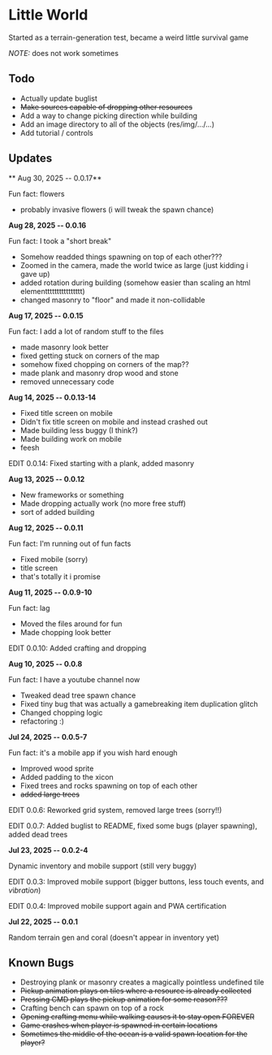 # Little World

Started as a terrain-generation test, became a weird little survival game

*NOTE:* does not work sometimes

## Todo

* Actually update buglist
* ~~Make sources capable of dropping other resources~~
* Add a way to change picking direction while building
* Add an image directory to all of the objects (res/img/.../...)
* Add tutorial / controls

## Updates

** Aug 30, 2025 -- 0.0.17**

Fun fact: flowers

* probably invasive flowers (i will tweak the spawn chance)

**Aug 28, 2025 -- 0.0.16**

Fun fact: I took a "short break"

* Somehow readded things spawning on top of each other???
* Zoomed in the camera, made the world twice as large (just kidding i gave up)
* added rotation during building (somehow easier than scaling an html elementttttttttttttttt)
* changed masonry to "floor" and made it non-collidable

**Aug 17, 2025 -- 0.0.15**

Fun fact: I add a lot of random stuff to the files

* made masonry look better
* fixed getting stuck on corners of the map
* somehow fixed chopping on corners of the map??
* made plank and masonry drop wood and stone
* removed unnecessary code

**Aug 14, 2025 -- 0.0.13-14**

* Fixed title screen on mobile 
* Didn't fix title screen on mobile and instead crashed out
* Made building less buggy (I think?)
* Made building work on mobile
* feesh

EDIT 0.0.14: Fixed starting with a plank, added masonry

**Aug 13, 2025 -- 0.0.12**

* New frameworks or something
* Made dropping actually work (no more free stuff)
* sort of added building

**Aug 12, 2025 -- 0.0.11**

Fun fact: I'm running out of fun facts

* Fixed mobile (sorry)
* title screen
* that's totally it i promise

**Aug 11, 2025 -- 0.0.9-10**

Fun fact: lag

* Moved the files around for fun
* Made chopping look better

EDIT 0.0.10: Added crafting and dropping

**Aug 10, 2025 -- 0.0.8**

Fun fact: I have a youtube channel now

* Tweaked dead tree spawn chance
* Fixed tiny bug that was actually a gamebreaking item duplication glitch
* Changed chopping logic
* refactoring :)

**Jul 24, 2025 -- 0.0.5-7**

Fun fact: it's a mobile app if you wish hard enough

* Improved wood sprite
* Added padding to the xicon
* Fixed trees and rocks spawning on top of each other
* ~~added large trees~~

EDIT 0.0.6: Reworked grid system, removed large trees (sorry!!)

EDIT 0.0.7: Added buglist to README, fixed some bugs (player spawning), added dead trees


**Jul 23, 2025 -- 0.0.2-4**

Dynamic inventory and mobile support (still very buggy)

EDIT 0.0.3: Improved mobile support (bigger buttons, less touch events, and *v*i*b*r*a*t*i*o*n*)

EDIT 0.0.4: Improved mobile support again and PWA certification

**Jul 22, 2025 -- 0.0.1**

Random terrain gen and coral (doesn't appear in inventory yet)


## Known Bugs

* Destroying plank or masonry creates a magically pointless undefined tile
* ~~Pickup animation plays on tiles where a resource is already collected~~
* ~~Pressing CMD plays the pickup animation for some reason???~~
* Crafting bench can spawn on top of a rock
* ~~Opening crafting menu while walking causes it to stay open FOREVER~~
* ~~Game crashes when player is spawned in certain locations~~
* ~~Sometimes the middle of the ocean is a valid spawn location for the player?~~